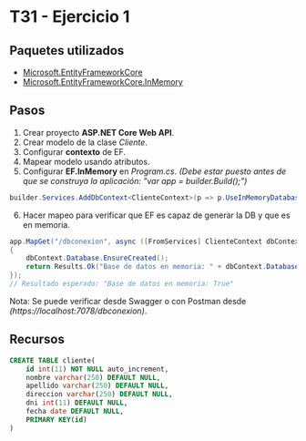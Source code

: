 # T31 - Ejercicio 1
## Paquetes utilizados
- [Microsoft.EntityFrameworkCore](https://www.nuget.org/packages/Microsoft.EntityFrameworkCore/)
- [Microsoft.EntityFrameworkCore.InMemory](https://www.nuget.org/packages/Microsoft.EntityFrameworkCore.InMemory/)

## Pasos
1. Crear proyecto **ASP.NET Core Web API**.
2. Crear modelo de la clase *Cliente*.
3. Configurar **contexto** de EF.
4. Mapear modelo usando atributos.
5. Configurar **EF.InMemory** en *Program.cs*. *(Debe estar puesto antes de que se construya la aplicación: "var app = builder.Build();")*
```csharp
builder.Services.AddDbContext<ClienteContext>(p => p.UseInMemoryDatabase("ClientesDB"));
```
6. Hacer mapeo para verificar que EF es capaz de generar la DB y que es en memoria.
```csharp
app.MapGet("/dbconexion", async ([FromServices] ClienteContext dbContext) =>
{
    dbContext.Database.EnsureCreated();
    return Results.Ok("Base de datos en memoria: " + dbContext.Database.IsInMemory());
});
// Resultado esperado: "Base de datos en memoria: True"
```
Nota: Se puede verificar desde Swagger o con Postman desde *(https://localhost:7078/dbconexion)*. <br>

## Recursos
```sql
CREATE TABLE cliente(
    id int(11) NOT NULL auto_increment,
    nombre varchar(250) DEFAULT NULL,
    apellido varchar(250) DEFAULT NULL,
    direccion varchar(250) DEFAULT NULL,
    dni int(11) DEFAULT NULL,
    fecha date DEFAULT NULL,
    PRIMARY KEY(id)
)
```